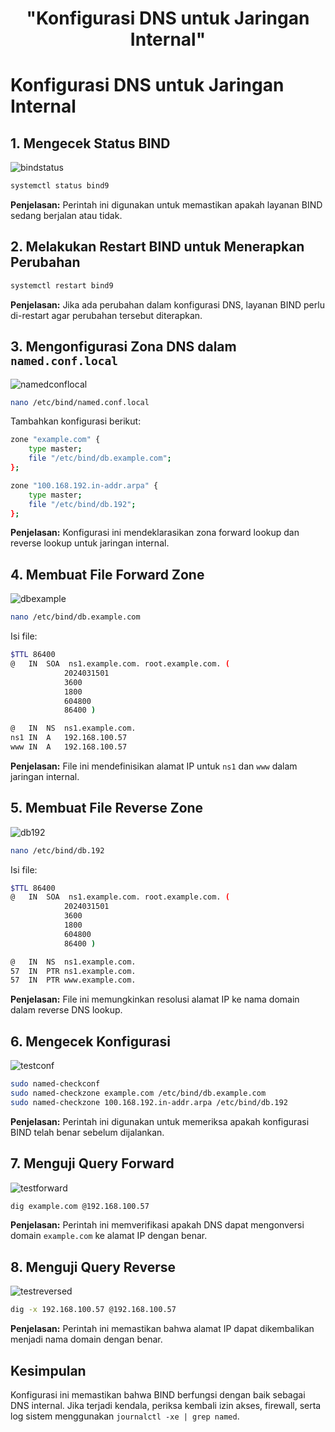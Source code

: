 <h1 align="center">
  "Konfigurasi DNS untuk Jaringan Internal"
</h1>

# Konfigurasi DNS untuk Jaringan Internal

## 1. Mengecek Status BIND

![bindstatus](/Tugas_DNS/img/bindstatus.png)

```sh
systemctl status bind9
```
**Penjelasan:**
Perintah ini digunakan untuk memastikan apakah layanan BIND sedang berjalan atau tidak.

## 2. Melakukan Restart BIND untuk Menerapkan Perubahan
```sh
systemctl restart bind9
```
**Penjelasan:**
Jika ada perubahan dalam konfigurasi DNS, layanan BIND perlu di-restart agar perubahan tersebut diterapkan.

## 3. Mengonfigurasi Zona DNS dalam `named.conf.local`

![namedconflocal](/Tugas_DNS/img/namedconflocal.png)

```sh
nano /etc/bind/named.conf.local
```
Tambahkan konfigurasi berikut:

```sh
zone "example.com" {
    type master;
    file "/etc/bind/db.example.com";
};

zone "100.168.192.in-addr.arpa" {
    type master;
    file "/etc/bind/db.192";
};
```

**Penjelasan:**
Konfigurasi ini mendeklarasikan zona forward lookup dan reverse lookup untuk jaringan internal.

## 4. Membuat File Forward Zone

![dbexample](/Tugas_DNS/img/dbexample.png)

```sh
nano /etc/bind/db.example.com
```
Isi file:

```sh
$TTL 86400
@   IN  SOA  ns1.example.com. root.example.com. (
            2024031501
            3600
            1800
            604800
            86400 )

@   IN  NS  ns1.example.com.
ns1 IN  A   192.168.100.57
www IN  A   192.168.100.57
```

**Penjelasan:**
File ini mendefinisikan alamat IP untuk `ns1` dan `www` dalam jaringan internal.

## 5. Membuat File Reverse Zone

![db192](/Tugas_DNS/img/dbrev.png)

```sh
nano /etc/bind/db.192
```
Isi file:

```sh
$TTL 86400
@   IN  SOA  ns1.example.com. root.example.com. (
            2024031501
            3600
            1800
            604800
            86400 )

@   IN  NS  ns1.example.com.
57  IN  PTR ns1.example.com.
57  IN  PTR www.example.com.
```

**Penjelasan:**
File ini memungkinkan resolusi alamat IP ke nama domain dalam reverse DNS lookup.

## 6. Mengecek Konfigurasi

![testconf](/Tugas_DNS/img/testconf.png)

```sh
sudo named-checkconf
sudo named-checkzone example.com /etc/bind/db.example.com
sudo named-checkzone 100.168.192.in-addr.arpa /etc/bind/db.192
```

**Penjelasan:**
Perintah ini digunakan untuk memeriksa apakah konfigurasi BIND telah benar sebelum dijalankan.

## 7. Menguji Query Forward

![testforward](/Tugas_DNS/img/test.png)

```sh
dig example.com @192.168.100.57
```

**Penjelasan:**
Perintah ini memverifikasi apakah DNS dapat mengonversi domain `example.com` ke alamat IP dengan benar.

## 8. Menguji Query Reverse

![testreversed](/Tugas_DNS/img/testrev.png)

```sh
dig -x 192.168.100.57 @192.168.100.57
```

**Penjelasan:**
Perintah ini memastikan bahwa alamat IP dapat dikembalikan menjadi nama domain dengan benar.

## Kesimpulan

Konfigurasi ini memastikan bahwa BIND berfungsi dengan baik sebagai DNS internal. Jika terjadi kendala, periksa kembali izin akses, firewall, serta log sistem menggunakan `journalctl -xe | grep named`.

